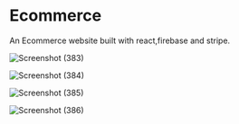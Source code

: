 # Ecommerce
 
An Ecommerce website built with react,firebase and stripe.


![Screenshot (383)](https://github.com/Eduardq/Ecommerce/assets/104719717/703dfcd8-eea0-4a3a-9120-b3112dde6959)



![Screenshot (384)](https://github.com/Eduardq/Ecommerce/assets/104719717/b39c2e6b-3fe6-4a8a-8251-0607e18c66d7)



![Screenshot (385)](https://github.com/Eduardq/Ecommerce/assets/104719717/b1ff1a7f-7c2b-4850-88bb-9a2a74631646)



![Screenshot (386)](https://github.com/Eduardq/Ecommerce/assets/104719717/b495da36-251b-4bbd-b0d6-31dc453444ab)
